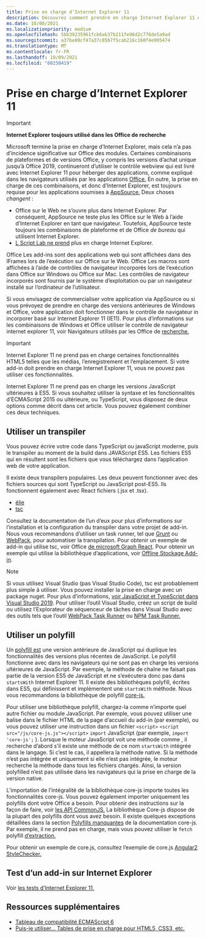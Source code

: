 ```yaml
---
title: Prise en charge d’Internet Explorer 11
description: Découvrez comment prendre en charge Internet Explorer 11 et ES5 Javascript dans votre add-in.
ms.date: 10/08/2021
ms.localizationpriority: medium
ms.openlocfilehash: 5bb39235961fcb6ab37b211fe96d2c776de5a9ad
ms.sourcegitcommit: a37be80cf47a37c85b7f5cab216c160f4e905474
ms.translationtype: MT
ms.contentlocale: fr-FR
ms.lasthandoff: 10/09/2021
ms.locfileid: "60250419"
---
```

# <a name="support-internet-explorer-11"></a>Prise en charge d’Internet Explorer 11

> [!IMPORTANT]
> **Internet Explorer toujours utilisé dans les Office de recherche**
>
> Microsoft termine la prise en charge d’Internet Explorer, mais cela n’a pas d’incidence significative sur Office des modules. Certaines combinaisons de plateformes et de versions Office, y compris les versions d’achat unique jusqu’à Office 2019, continueront d’utiliser le contrôle webview qui est livré avec Internet Explorer 11 pour héberger des applications, comme expliqué dans les navigateurs utilisés par les applications [Office.](../concepts/browsers-used-by-office-web-add-ins.md) En outre, la prise en charge de ces combinaisons, et donc d’Internet Explorer, est toujours requise pour les applications soumises à [AppSource.](/office/dev/store/submit-to-appsource-via-partner-center) Deux choses *changent* :
>
> - Office sur le Web ne s’ouvre plus dans Internet Explorer. Par conséquent, AppSource ne teste plus les Office sur le Web à l’aide d’Internet Explorer en tant que navigateur. Toutefois, AppSource teste toujours les combinaisons de plateforme et de Office *de bureau* qui utilisent Internet Explorer.
> - [L Script Lab ne prend](../overview/explore-with-script-lab.md) plus en charge Internet Explorer.

Office Les add-ins sont des applications web qui sont affichées dans des IFrames lors de l’exécution sur Office sur le Web. Office Les macros sont affichées à l’aide de contrôles de navigateur incorporés lors de l’exécution dans Office sur Windows ou Office sur Mac. Les contrôles de navigateur incorporés sont fournis par le système d’exploitation ou par un navigateur installé sur l’ordinateur de l’utilisateur.

Si vous envisagez de commercialiser votre application via AppSource ou si vous prévoyez de prendre en charge des versions antérieures de Windows et Office, votre application doit fonctionner dans le contrôle de navigateur in incorporer basé sur Internet Explorer 11 (IE11). Pour plus d’informations sur les combinaisons de Windows et Office utiliser le contrôle de navigateur internet explorer 11, voir Navigateurs utilisés par les Office de [recherche.](../concepts/browsers-used-by-office-web-add-ins.md)

> [!IMPORTANT]
> Internet Explorer 11 ne prend pas en charge certaines fonctionnalités HTML5 telles que les médias, l’enregistrement et l’emplacement. Si votre add-in doit prendre en charge Internet Explorer 11, vous ne pouvez pas utiliser ces fonctionnalités.

Internet Explorer 11 ne prend pas en charge les versions JavaScript ultérieures à ES5. Si vous souhaitez utiliser la syntaxe et les fonctionnalités d’ECMAScript 2015 ou ultérieure, ou TypeScript, vous disposez de deux options comme décrit dans cet article. Vous pouvez également combiner ces deux techniques.

## <a name="use-a-transpiler"></a>Utiliser un transpiler

Vous pouvez écrire votre code dans TypeScript ou javaScript moderne, puis le transpiler au moment de la build dans JAVAScript ES5. Les fichiers ES5 qui en résultent sont les fichiers que vous téléchargez dans l’application web de votre application.

Il existe deux transpilers populaires. Les deux peuvent fonctionner avec des fichiers sources qui sont TypeScript ou JavaScript post-ES5. Ils fonctionnent également avec React fichiers (.jsx et .tsx).

- [élie](https://babeljs.io/)
- [tsc](https://www.typescriptlang.org/index.html)

Consultez la documentation de l’un d’eux pour plus d’informations sur l’installation et la configuration du transpiler dans votre projet de add-in. Nous vous recommandons d’utiliser un task runner, tel que [Grunt](https://gruntjs.com/) ou [WebPack,](https://webpack.js.org/) pour automatiser la transpilation. Pour obtenir un exemple de add-in qui utilise tsc, voir Office [de microsoft Graph React](https://github.com/OfficeDev/PnP-OfficeAddins/tree/3ce0e1b74152dbbe8306a091696bc4455c04c0a1/Samples/auth/Office-Add-in-Microsoft-Graph-React). Pour obtenir un exemple qui utilise la bibliothèque d’applications, voir [Offline Stockage Add-in](https://github.com/OfficeDev/PnP-OfficeAddins/tree/3ce0e1b74152dbbe8306a091696bc4455c04c0a1/Samples/Excel.OfflineStorageAddin).

> [!NOTE]
> Si vous utilisez Visual Studio (pas Visual Studio Code), tsc est probablement plus simple à utiliser. Vous pouvez installer la prise en charge avec un package nuget. Pour plus d’informations, [voir JavaScript et TypeScript dans Visual Studio 2019](/visualstudio/javascript/javascript-in-vs-2019). Pour utiliser l’outil Visual Studio, créez un script de build ou utilisez l’Explorateur de séquenceur de tâches dans Visual Studio avec des outils tels que l’outil [WebPack Task Runner](https://marketplace.visualstudio.com/items?itemName=MadsKristensen.WebPackTaskRunner) ou [NPM Task Runner.](https://marketplace.visualstudio.com/items?itemName=MadsKristensen.NPMTaskRunner)

## <a name="use-a-polyfill"></a>Utiliser un polyfill

Un [polyfill est](https://en.wikipedia.org/wiki/Polyfill_(programming)) une version antérieure de JavaScript qui duplique les fonctionnalités des versions plus récentes de JavaScript. Le polyfill fonctionne avec dans les navigateurs qui ne sont pas en charge les versions ultérieures de JavaScript. Par exemple, la méthode de chaîne ne faisait pas partie de la version ES5 de JavaScript et ne s’exécutera donc pas dans `startsWith` Internet Explorer 11. Il existe des bibliothèques polyfill, écrites dans ES5, qui définissent et implémentent une `startsWith` méthode. Nous vous recommandons la bibliothèque de polyfill [core-js.](https://github.com/zloirock/core-js)

Pour utiliser une bibliothèque polyfill, chargez-la comme n’importe quel autre fichier ou module JavaScript. Par exemple, vous pouvez utiliser une balise dans le fichier HTML de la page d’accueil du add-in (par exemple), ou vous pouvez utiliser une instruction dans un fichier `<script>` `<script src="/js/core-js.js"></script>` `import` JavaScript (par exemple, `import 'core-js';` ). Lorsque le moteur JavaScript voit une méthode comme , il recherche d’abord s’il existe une méthode de ce nom `startsWith` intégrée dans le langage. Si c’est le cas, il appellera la méthode native. Si la méthode n’est pas intégrée et uniquement si elle n’est pas intégrée, le moteur recherche la méthode dans tous les fichiers chargés. Ainsi, la version polyfilled n’est pas utilisée dans les navigateurs qui la prise en charge de la version native.

L’importation de l’intégralité de la bibliothèque core-js importe toutes les fonctionnalités core-js. Vous pouvez également importer uniquement les polyfills dont votre Office a besoin. Pour obtenir des instructions sur la façon de faire, voir [les API CommonJS.](https://github.com/zloirock/core-js#commonjs-api) La bibliothèque Core-js dispose de la plupart des polyfills dont vous avez besoin. Il existe quelques exceptions détaillées dans la section [Polyfills manquantes](https://github.com/zloirock/core-js#missing-polyfills) de la documentation core-js. Par exemple, il ne prend pas en charge, mais vous pouvez utiliser le `fetch` polyfill [d’extraction.](https://github.com/github/fetch)

Pour obtenir un exemple de core.js, consultez l’exemple de core.js [Angular2 StyleChecker.](https://github.com/OfficeDev/Word-Add-in-Angular2-StyleChecker)

## <a name="testing-an-add-in-on-internet-explorer"></a>Test d’un add-in sur Internet Explorer

Voir [les tests d’Internet Explorer 11.](../testing/ie-11-testing.md)

## <a name="additional-resources"></a>Ressources supplémentaires

- [Tableau de compatibilité ECMAScript 6](https://kangax.github.io/compat-table/es6/)
- [Puis-je utiliser... Tables de prise en charge pour HTML5, CSS3, etc.](https://caniuse.com/)
